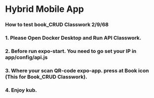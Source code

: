 # Hybrid Mobile App 

### How to test book_CRUD Classwork 2/9/68
### 1. Please Open Docker Desktop and Run API Classwork.
### 2. Before run expo-start. You need to go set your IP in app/config/api.js
### 3. Where your scan QR-code expo-app. press at Book icon (This for Book_CRUD Classwork).
### 4. Enjoy kub.

